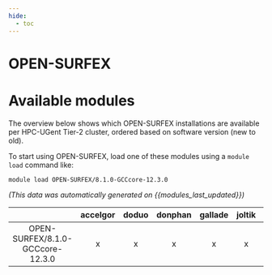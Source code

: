 ```yaml
---
hide:
  - toc
---
```


OPEN-SURFEX
===========

# Available modules


The overview below shows which OPEN-SURFEX installations are available per HPC-UGent Tier-2 cluster, ordered based on software version (new to old).

To start using OPEN-SURFEX, load one of these modules using a `module load` command like:

```shell
module load OPEN-SURFEX/8.1.0-GCCcore-12.3.0
```

*(This data was automatically generated on {{modules_last_updated}})*  

| |accelgor|doduo|donphan|gallade|joltik|shinx|
| :---: | :---: | :---: | :---: | :---: | :---: | :---: |
|OPEN-SURFEX/8.1.0-GCCcore-12.3.0|x|x|x|x|x|x|
